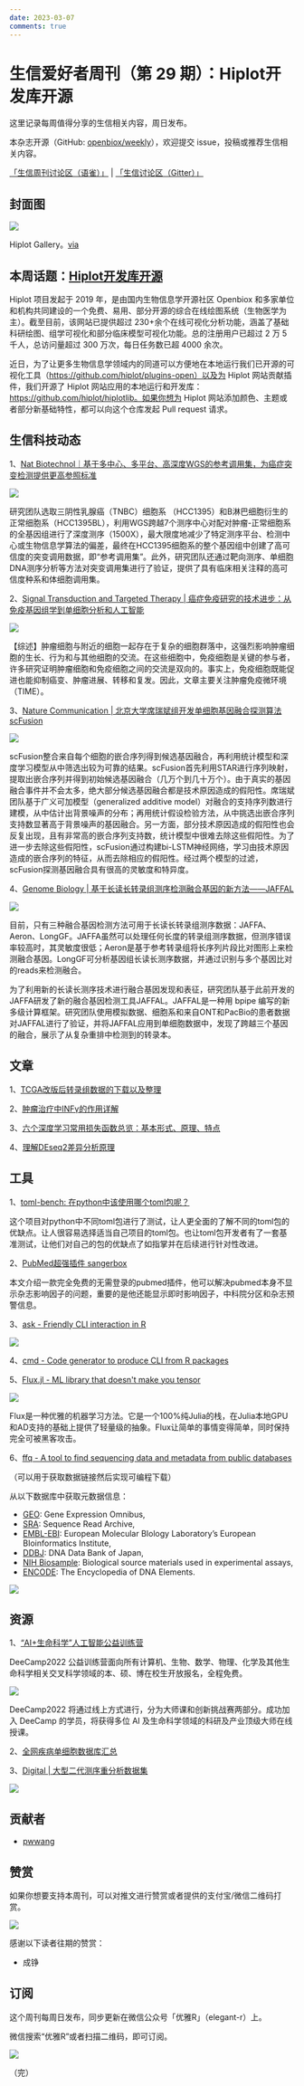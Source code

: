 ```yaml
---
date: 2023-03-07
comments: true
---
```


# 生信爱好者周刊（第 29 期）：Hiplot开发库开源

这里记录每周值得分享的生信相关内容，周日发布。

本杂志开源（GitHub: [openbiox/weekly](https://github.com/openbiox/weekly)），欢迎提交 issue，投稿或推荐生信相关内容。

[「生信周刊讨论区（语雀）」](https://www.yuque.com/shixiangwang/bioinfo) | [「生信讨论区（Gitter）」](https://gitter.im/ShixiangWang/community)

## 封面图


![](https://files.mdnice.com/user/4331/82361d5c-0a91-4a01-a7d2-5af717788df7.png)

Hiplot Gallery。[via](https://mp.weixin.qq.com/s/XUDKzhCxv-c1k-NOkjH7lw)


## 本周话题：[Hiplot开发库开源](https://mp.weixin.qq.com/s/XUDKzhCxv-c1k-NOkjH7lw)

Hiplot 项目发起于 2019 年，是由国内生物信息学开源社区 Openbiox 和多家单位和机构共同建设的一个免费、易用、部分开源的综合在线绘图系统（生物医学为主）。截至目前，该网站已提供超过 230+余个在线可视化分析功能，涵盖了基础科研绘图、组学可视化和部分临床模型可视化功能。总的注册用户已超过 2 万 5 千人，总访问量超过 300 万次，每日任务数已超 4000 余次。

近日，为了让更多生物信息学领域内的同道可以方便地在本地运行我们已开源的可视化工具（https://github.com/hiplot/plugins-open）以及为 Hiplot 网站贡献插件，我们开源了 Hiplot 网站应用的本地运行和开发库：https://github.com/hiplot/hiplotlib。如果你想为 Hiplot 网站添加颜色、主题或者部分新基础特性，都可以向这个仓库发起 Pull request 请求。

## 生信科技动态

1、[Nat Biotechnol｜基于多中心、多平台、高深度WGS的参考调用集，为癌症突变检测提供更高参照标准](https://mp.weixin.qq.com/s/S1t7GO5yNgbrf66hugU3mg)


![](https://files.mdnice.com/user/4331/ac205613-f615-4754-8bf8-86e4b0f9c9d5.png)

研究团队选取三阴性乳腺癌（TNBC）细胞系 （HCC1395）和B淋巴细胞衍生的正常细胞系（HCC1395BL），利用WGS跨越7个测序中心对配对肿瘤-正常细胞系的全基因组进行了深度测序（1500X），最大限度地减少了特定测序平台、检测中心或生物信息学算法的偏差，最终在HCC1395细胞系的整个基因组中创建了高可信度的突变调用数据，即“参考调用集”。此外，研究团队还通过靶向测序、单细胞DNA测序分析等方法对突变调用集进行了验证，提供了具有临床相关注释的高可信度种系和体细胞调用集。 

2、[Signal Transduction and Targeted Therapy | 癌症免疫研究的技术进步：从免疫基因组学到单细胞分析和人工智能](https://mp.weixin.qq.com/s/WvnNc2mO-xExFKu_UE6a-Q)


![](https://files.mdnice.com/user/4331/de1e1451-cd79-4cad-84ce-e27ab3275de8.png)

【综述】肿瘤细胞与附近的细胞一起存在于复杂的细胞群落中，这强烈影响肿瘤细胞的生长、行为和与其他细胞的交流。在这些细胞中，免疫细胞是关键的参与者，许多研究证明肿瘤细胞和免疫细胞之间的交流是双向的。事实上，免疫细胞既能促进也能抑制癌变、肿瘤进展、转移和复发。因此，文章主要关注肿瘤免疫微环境（TIME）。

3、[Nature Communication | 北京大学席瑞斌组开发单细胞基因融合探测算法scFusion](https://mp.weixin.qq.com/s/VWTFTtHKJvYuIlx6TK29qg)


![](https://files.mdnice.com/user/4331/49c89d9b-e2b4-4673-b4a7-8ca61b45d74e.png)

scFusion整合来自每个细胞的嵌合序列得到候选基因融合，再利用统计模型和深度学习模型从中筛选出较为可靠的结果。scFusion首先利用STAR进行序列映射，提取出嵌合序列并得到初始候选基因融合（几万个到几十万个）。由于真实的基因融合事件并不会太多，绝大部分候选基因融合都是技术原因造成的假阳性。席瑞斌团队基于广义可加模型（generalized additive model）对融合的支持序列数进行建模，从中估计出背景噪声的分布；再用统计假设检验方法，从中挑选出嵌合序列支持数显著高于背景噪声的基因融合。另一方面，部分技术原因造成的假阳性也会反复出现，且有非常高的嵌合序列支持数，统计模型中很难去除这些假阳性。为了进一步去除这些假阳性，scFusion通过构建bi-LSTM神经网络，学习由技术原因造成的嵌合序列的特征，从而去除相应的假阳性。经过两个模型的过滤，scFusion探测基因融合具有很高的灵敏度和特异度。

4、[Genome Biology | 基于长读长转录组测序检测融合基因的新方法——JAFFAL](https://mp.weixin.qq.com/s/lOS9mfQZ7kQvy3H_apSzeA)


![](https://files.mdnice.com/user/4331/86cf7937-96ff-4a6b-b048-f2d1dd6c5f94.png)

目前，只有三种融合基因检测方法可用于长读长转录组测序数据：JAFFA、Aeron、LongGF。JAFFA虽然可以处理任何长度的转录组测序数据，但测序错误率较高时，其灵敏度很低；Aeron是基于参考转录组将长序列片段比对图形上来检测融合基因。LongGF可分析基因组长读长测序数据，并通过识别与多个基因比对的reads来检测融合。

为了利用新的长读长测序技术进行融合基因发现和表征，研究团队基于此前开发的JAFFA研发了新的融合基因检测工具JAFFAL。JAFFAL是一种用 bpipe 编写的新多级计算框架。研究团队使用模拟数据、细胞系和来自ONT和PacBio的患者数据对JAFFAL进行了验证，并将JAFFAL应用到单细胞数据中，发现了跨越三个基因的融合，展示了从复杂重排中检测到的转录本。

## 文章

1、[TCGA改版后转录组数据的下载以及整理](https://mp.weixin.qq.com/s/ktn0b6fsk867FEkLsMAw7w)

2、[肿瘤治疗中INFγ的作用详解](https://mp.weixin.qq.com/s/p7FTZEbg17qZLPj9QQJcWw)

3、[六个深度学习常用损失函数总览：基本形式、原理、特点](https://mp.weixin.qq.com/s/Kmem_pQgoa7SvfEHASa8lA)

4、[理解DEseq2差异分析原理](https://mp.weixin.qq.com/s/cGPdzDGpklSK8Q2OeZlV4g)


## 工具

1、[toml-bench: 在python中该使用哪个toml包呢？](https://github.com/pwwang/toml-bench)

这个项目对python中不同toml包进行了测试，让人更全面的了解不同的toml包的优缺点。让人很容易选择适当自己项目的toml包。也让toml包开发者有了一套基准测试，让他们对自己的包的优缺点了如指掌并在后续进行针对性改进。

2、[PubMed超强插件 sangerbox](https://mp.weixin.qq.com/s/xbBamjBDzCkNKPNmiPmu6A)

本文介绍一款完全免费的无需登录的pubmed插件，他可以解决pubmed本身不显示杂志影响因子的问题，重要的是他还能显示即时影响因子，中科院分区和杂志预警信息。

3、[ask - Friendly CLI interaction in R](https://github.com/gaborcsardi/ask)


![](https://files.mdnice.com/user/4331/dff18b70-408b-4cba-84f8-37a95bd830fb.png)


4、[cmd - Code generator to produce CLI from R packages](https://github.com/devOpifex/cmd)



5、[Flux.jl - ML library that doesn't make you tensor](https://github.com/FluxML/Flux.jl/)


![](https://files.mdnice.com/user/4331/b0179c83-f94a-40fd-a859-7dc4d3500235.png)

Flux是一种优雅的机器学习方法。它是一个100%纯Julia的栈，在Julia本地GPU和AD支持的基础上提供了轻量级的抽象。Flux让简单的事情变得简单，同时保持完全可被黑客攻击。

6、[ffq - A tool to find sequencing data and metadata from public databases](https://github.com/pachterlab/ffq)

（可以用于获取数据链接然后实现可编程下载）

从以下数据库中获取元数据信息：

- [GEO](https://www.ncbi.nlm.nih.gov/geo/): Gene Expression Omnibus,
- [SRA](https://www.ncbi.nlm.nih.gov/sra): Sequence Read Archive,
- [EMBL-EBI](https://www.ebi.ac.uk/): European Molecular BIology Laboratory’s European BIoinformatics Institute,
- [DDBJ](https://www.ddbj.nig.ac.jp/index-e.html): DNA Data Bank of Japan,
- [NIH Biosample](https://www.ncbi.nlm.nih.gov/biosample): Biological source materials used in experimental assays,
- [ENCODE](https://www.encodeproject.org/): The Encyclopedia of DNA Elements.


![](https://files.mdnice.com/user/4331/6ed34d45-b3f9-4381-9c5f-66ccbf64c62a.png)


## 资源

1、[“AI+生命科学”人工智能公益训练营](https://mp.weixin.qq.com/s/SR9OWJvz1pr7ou0Agy0-_Q)

DeeCamp2022 公益训练营面向所有计算机、生物、数学、物理、化学及其他生命科学相关交叉科学领域的本、硕、博在校生开放报名，全程免费。


![](https://files.mdnice.com/user/4331/af92172b-6885-4941-8dc5-8f4ef201880c.png)


DeeCamp2022 将通过线上方式进行，分为大师课和创新挑战赛两部分。成功加入 DeeCamp 的学员，将获得多位 AI 及生命科学领域的科研及产业顶级大师在线授课。

2、[全网疾病单细胞数据库汇总](https://mp.weixin.qq.com/s/8LOQzjS8UVdZtRSyLnTDGw)

3、[Digital | 大型二代测序重分析数据集](https://mp.weixin.qq.com/s/zlGGprfP7rX123k0UyOR6w)


![](https://files.mdnice.com/user/4331/e55513cf-28ce-4044-9388-9a5516ef8f10.png)

## 贡献者

- [pwwang](https://github.com/pwwang)

## 赞赏

如果你想要支持本周刊，可以对推文进行赞赏或者提供的支付宝/微信二维码打赏。

![](https://cdn.nlark.com/yuque/0/2022/png/471931/1648291334186-bd3390be-c83c-4396-aabd-ca39f588c15d.png)

感谢以下读者往期的赞赏：

- 成铮

## 订阅

这个周刊每周日发布，同步更新在微信公众号「优雅R」（elegant-r）上。

微信搜索“优雅R”或者扫描二维码，即可订阅。

![](https://cdn.nlark.com/yuque/0/2022/png/471931/1648306398708-897e7ad4-6008-40f8-9200-ddee834b09a7.png)

（完）

